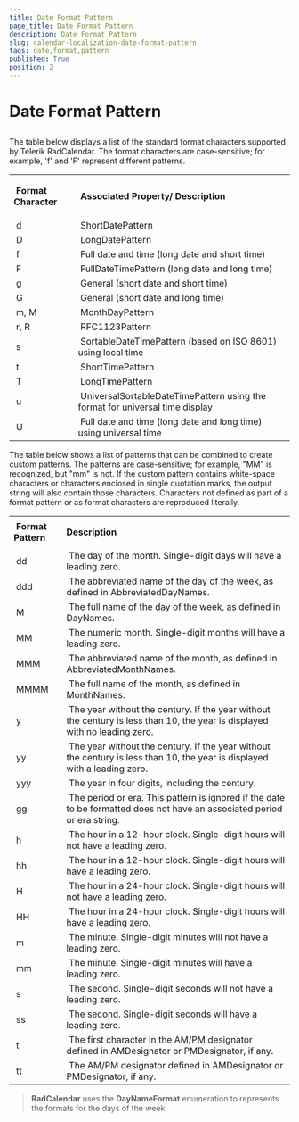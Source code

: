 ```yaml
---
title: Date Format Pattern
page_title: Date Format Pattern
description: Date Format Pattern
slug: calendar-localization-date-format-pattern
tags: date,format,pattern
published: True
position: 2
---
```


# Date Format Pattern



## 

The table below displays a list of the standard format characters supported by Telerik RadCalendar. The format characters are case-sensitive; for example, 'f' and 'F' represent different patterns.


<table><tr><td>

<b> Format Character</b></td><td> <b>Associated Property/ Description</b></td></tr><tr><td> d</td><td> ShortDatePattern </td></tr><tr><td> D</td><td> LongDatePattern </td></tr><tr><td> f</td><td> Full date and time (long date and short time)</td></tr><tr><td> F</td><td> FullDateTimePattern (long date and long time)</td></tr><tr><td> g</td><td> General (short date and short time)</td></tr><tr><td> G</td><td> General (short date and long time)</td></tr><tr><td> m, M</td><td> MonthDayPattern</td></tr><tr><td> r, R</td><td> RFC1123Pattern </td></tr><tr><td> s</td><td> SortableDateTimePattern (based on ISO 8601) using local time</td></tr><tr><td> t</td><td> ShortTimePattern </td></tr><tr><td> T</td><td> LongTimePattern </td></tr><tr><td> u</td><td> UniversalSortableDateTimePattern using the format for universal time display</td></tr><tr><td> U</td><td> Full date and time (long date and long time) using universal time</td></tr></table>





























The table below shows a list of patterns that can be combined to create custom patterns. The patterns are case-sensitive; for example, "MM" is recognized, but "mm" is not. If the custom pattern contains white-space characters or characters enclosed in single quotation marks, the output string will also contain those characters. Characters not defined as part of a format pattern or as format characters are reproduced literally.


<table><tr><td> <b>Format Pattern</b></td><td>

<b>Description</b></td></tr><tr><td> dd</td><td> The day of the month. Single-digit days will have a leading zero.</td></tr><tr><td> ddd</td><td> The abbreviated name of the day of the week, as defined in AbbreviatedDayNames.</td></tr><tr><td> M</td><td> The full name of the day of the week, as defined in DayNames.</td></tr><tr><td> MM</td><td> The numeric month. Single-digit months will have a leading zero.</td></tr><tr><td> MMM</td><td> The abbreviated name of the month, as defined in AbbreviatedMonthNames.</td></tr><tr><td> MMMM</td><td> The full name of the month, as defined in MonthNames.</td></tr><tr><td> y</td><td> The year without the century. If the year without the century is less than 10, the year is displayed with no leading zero.</td></tr><tr><td> yy</td><td> The year without the century. If the year without the century is less than 10, the year is displayed with a leading zero.</td></tr><tr><td> yyy</td><td> The year in four digits, including the century.</td></tr><tr><td> gg</td><td> The period or era. This pattern is ignored if the date to be formatted does not have an associated period or era string.</td></tr><tr><td> h</td><td> The hour in a 12-hour clock. Single-digit hours will not have a leading zero.</td></tr><tr><td> hh</td><td> The hour in a 12-hour clock. Single-digit hours will have a leading zero.</td></tr><tr><td> H</td><td> The hour in a 24-hour clock. Single-digit hours will not have a leading zero.</td></tr><tr><td> HH</td><td> The hour in a 24-hour clock. Single-digit hours will have a leading zero.</td></tr><tr><td> m</td><td> The minute. Single-digit minutes will not have a leading zero.</td></tr><tr><td> mm</td><td> The minute. Single-digit minutes will have a leading zero.</td></tr><tr><td> s</td><td> The second. Single-digit seconds will not have a leading zero.</td></tr><tr><td> ss</td><td> The second. Single-digit seconds will have a leading zero.</td></tr><tr><td> t</td><td> The first character in the AM/PM designator defined in AMDesignator or PMDesignator, if any.</td></tr><tr><td> tt</td><td> The AM/PM designator defined in AMDesignator or PMDesignator, if any.</td></tr></table>









































>__RadCalendar__ uses the __DayNameFormat__ enumeration to represents the formats for the days of the week.
